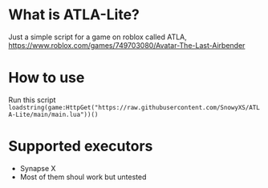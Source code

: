 # What is ATLA-Lite?
Just a simple script for a game on roblox called ATLA,
https://www.roblox.com/games/749703080/Avatar-The-Last-Airbender
# How to use
Run this script `loadstring(game:HttpGet("https://raw.githubusercontent.com/SnowyXS/ATLA-Lite/main/main.lua"))()`
# Supported executors
- Synapse X 
- Most of them shoul work but untested
